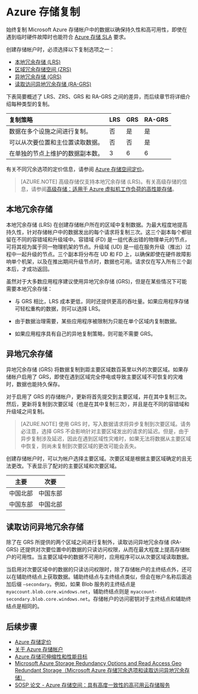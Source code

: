 <properties
	pageTitle="Azure 存储复制 | Azure"
	description="复制 Microsoft Azure 存储帐户中的数据以实现持久性和高可用性。复制选项包括本地冗余存储 (LRS)、区域冗余存储 (ZRS)、异地冗余存储 (GRS) 和读取访问异地冗余存储 (RA-GRS)。"
	services="storage"
	documentationCenter=""
	authors="tamram"
	manager="carmonm"
	editor="tysonn"/>  


<tags
	ms.service="storage"
	ms.workload="storage"
	ms.tgt_pltfrm="na"
	ms.devlang="na"
	ms.topic="article"
	ms.date="09/21/2016"
	ms.author="jutang;tamram"/>

# Azure 存储复制

始终复制 Microsoft Azure 存储帐户中的数据以确保持久性和高可用性，即使在遇到临时硬件故障时也能符合 [Azure 存储 SLA](/support/sla/storage/) 要求。

创建存储帐户时，必须选择以下复制选项之一：

- [本地冗余存储 (LRS)](#locally-redundant-storage)
- [区域冗余存储空间 (ZRS)](#zone-redundant-storage)
- [异地冗余存储 (GRS)](#geo-redundant-storage)
- [读取访问异地冗余存储 (RA-GRS)](#read-access-geo-redundant-storage)

下表简要概述了 LRS、ZRS、GRS 和 RA-GRS 之间的差异，而后续章节将详细介绍每种类型的复制。


| 复制策略 | LRS | GRS | RA-GRS |
|:-----------------------------------------------------------------------------------|:----|:----|:-------|
| 数据在多个设施之间进行复制。 | 否 | 是 | 是 |
| 可以从次要位置和主位置读取数据。 | 否 | 否 | 是 |
| 在单独的节点上维护的数据副本数。 | 3 | 6 | 6 |

有关不同冗余选项的定价信息，请参阅 [Azure 存储空间定价](/pricing/details/storage/)。

>[AZURE.NOTE] 高级存储仅支持本地冗余存储 (LRS)。有关高级存储的信息，请参阅[高级存储：适用于 Azure 虚拟机工作负荷的高性能存储](/documentation/articles/storage-premium-storage/)。

## 本地冗余存储

本地冗余存储 (LRS) 在创建存储帐户所在的区域中复制数据。为最大程度地提高持久性，针对存储帐户中的数据发出的每个请求将复制三次。这三个副本每个都驻留在不同的容错域和升级域中。容错域 (FD) 是一组代表出错的物理单元的节点，可将其视为属于同一物理机架的节点。升级域 (UD) 是一组在服务升级（推出）过程中一起升级的节点。三个副本将分布在 UD 和 FD 上，以确保即使在硬件故障影响单个机架，以及在推出期间升级节点时，数据也可用。请求仅在写入所有三个副本后，才成功返回。

虽然对于大多数应用程序建议使用异地冗余存储 (GRS)，但是在某些情况下可能需要本地冗余存储：

- 与 GRS 相比，LRS 成本更低，同时还提供更高的吞吐量。如果应用程序存储可轻松重构的数据，则可以选择 LRS。

- 由于数据治理需要，某些应用程序被限制为只能在单个区域内复制数据。

- 如果应用程序具有自己的异地复制策略，则可能不需要 GRS。




## 异地冗余存储

异地冗余存储 (GRS) 将数据复制到距主要区域数百英里以外的次要区域。如果存储帐户启用了 GRS，即使在遇到区域完全停电或导致主要区域不可恢复的灾难时，数据也能持久保存。

对于启用了 GRS 的存储帐户，更新将首先提交到主要区域，并在其中复制三次。然后，更新将复制到次要区域（也是在其中复制三次），并且是在不同的容错域和升级域之间复制。

> [AZURE.NOTE] 使用 GRS 时，写入数据请求将异步复制到次要区域。请务必注意，选择 GRS 不会影响针对主要区域发出的请求的延迟。但是，由于异步复制涉及延迟，因此在遇到区域性灾难时，如果无法将数据从主要区域中恢复，则尚未复制到次要区域的更改可能会丢失。
 
创建存储帐户时，可以为帐户选择主要区域。次要区域是根据主要区域确定的且无法更改。下表显示了配对的主要区域和次要区域。

|主要 |次要
| ---------------   |----------------
|中国北部 |中国东部
|中国东部 |中国北部 
 
## 读取访问异地冗余存储

除了在 GRS 所提供的两个区域之间进行复制外，读取访问异地冗余存储 (RA-GRS) 还提供对次要位置中的数据的只读访问权限，从而在最大程度上提高存储帐户的可用性。当主要区域中的数据不可用时，应用程序可以从次要区域读取数据。

当启用对次要区域中的数据的只读访问权限时，除了存储帐户的主终结点外，还可以在辅助终结点上获取数据。辅助终结点与主终结点类似，但会在帐户名称后面追加后缀 `–secondary`。例如，如果 Blob 服务的主终结点是 `myaccount.blob.core.windows.net`，辅助终结点则是 `myaccount-secondary.blob.core.windows.net`。存储帐户的访问密钥对于主终结点和辅助终结点是相同的。

## 后续步骤

- [Azure 存储定价](/pricing/details/storage/)
- [关于 Azure 存储帐户](/documentation/articles/storage-create-storage-account/)
- [Azure 存储可伸缩性和性能目标](/documentation/articles/storage-scalability-targets/)
- [Microsoft Azure Storage Redundancy Options and Read Access Geo Redundant Storage（Microsoft Azure 存储冗余选项和读取访问异地冗余存储）](http://blogs.msdn.com/b/windowsazurestorage/archive/2013/12/11/introducing-read-access-geo-replicated-storage-ra-grs-for-windows-azure-storage.aspx)
- [SOSP 论文 - Azure 存储空间：具有高度一致性的高可用云存储服务](http://blogs.msdn.com/b/windowsazurestorage/archive/2011/11/20/windows-azure-storage-a-highly-available-cloud-storage-service-with-strong-consistency.aspx)
 

<!---HONumber=Mooncake_Quality_Review_1118_2016-->